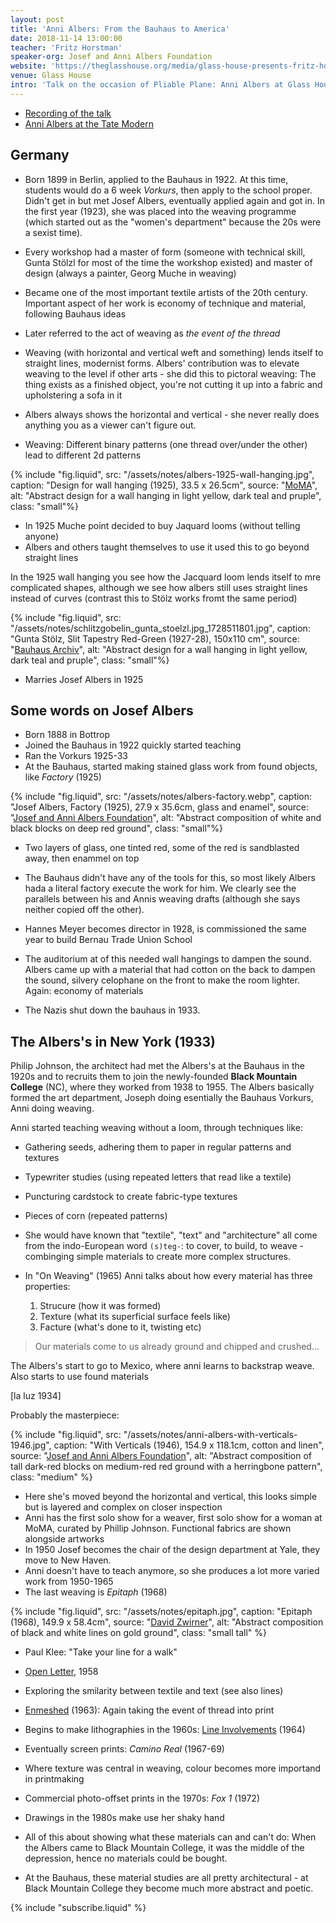 ```yaml
---
layout: post
title: 'Anni Albers: From the Bauhaus to America'
date: 2018-11-14 13:00:00
teacher: 'Fritz Horstman'
speaker-org: Josef and Anni Albers Foundation
website: 'https://theglasshouse.org/media/glass-house-presents-fritz-horstman-on-anni-albers'
venue: Glass House
intro: 'Talk on the occasion of Pliable Plane: Anni Albers at Glass House'
---
```


- [Recording of the talk](https://theglasshouse.org/media/glass-house-presents-fritz-horstman-on-anni-albers)
- [Anni Albers at the Tate Modern](https://www.tate.org.uk/whats-on/tate-modern/exhibition/anni-albers)

## Germany

- Born 1899 in Berlin, applied to the Bauhaus in 1922. At this time, students would do a 6 week _Vorkurs_, then apply to the school proper. Didn't get in but met Josef Albers, eventually applied again and got in. In the first year (1923), she was placed into the weaving programme (which started out as the "women's department" because the 20s were a sexist time).
- Every workshop had a master of form (someone with technical skill, Gunta Stölzl for most of the time the workshop existed) and master of design (always a painter, Georg Muche in weaving)

- Became one of the most important textile artists of the 20th century. Important aspect of her work is economy of technique and material, following Bauhaus ideas
- Later referred to the act of weaving as _the event of the thread_

- Weaving (with horizontal and vertical weft and something) lends itself to straight lines, modernist forms. Albers' contribution was to elevate weaving to the level if other arts - she did this to pictoral weaving: The thing exists as a finished object, you're not cutting it up into a fabric and upholstering a sofa in it
- Albers always shows the horizontal and vertical - she never really does anything you as a viewer can't figure out.
- Weaving: Different binary patterns (one thread over/under the other) lead to different 2d patterns

{% include "fig.liquid", src: "/assets/notes/albers-1925-wall-hanging.jpg", caption: "Design for wall hanging (1925), 33.5 x 26.5cm", source: "[MoMA](https://www.moma.org/collection/works/3738)", alt: "Abstract design for a wall hanging in light yellow, dark teal and pruple", class: "small"%}

- In 1925 Muche point decided to buy Jaquard looms (without telling anyone)
- Albers and others taught themselves to use it used this to go beyond straight lines

In the 1925 wall hanging you see how the Jacquard loom lends itself to mre complicated shapes, although we see how albers still uses straight lines instead of curves (contrast this to Stölz works fromt the same period)

{% include "fig.liquid", src: "/assets/notes/schlitzgobelin_gunta_stoelzl.jpg_1728511801.jpg", caption: "Gunta Stölz, Slit Tapestry Red-Green (1927-28), 150x110 cm", source: "[Bauhaus Archiv](https://open-archive.bauhaus.de/eMP/eMuseumPlus?service=direct/1/ResultListView/result.t1.collection_list.$TspTitleImageLink.link&sp=10&sp=Scollection&sp=SfieldValue&sp=0&sp=0&sp=3&sp=SdetailList&sp=0&sp=Sdetail&sp=0&sp=F&sp=T&sp=2)", alt: "Abstract design for a wall hanging in light yellow, dark teal and pruple", class: "small"%}

- Marries Josef Albers in 1925

## Some words on Josef Albers

- Born 1888 in Bottrop
- Joined the Bauhaus in 1922 quickly started teaching
- Ran the Vorkurs 1925-33
- At the Bauhaus, started making stained glass work from found objects, like _Factory_ (1925)

{% include "fig.liquid", src: "/assets/notes/albers-factory.webp", caption: "Josef Albers, Factory (1925), 27.9 x 35.6cm, glass and enamel", source: "[Josef and Anni Albers Foundation](https://www.albersfoundation.org/art/highlights/fabrik-factory)", alt: "Abstract composition of white and black blocks on deep red ground", class: "small"%}

- Two layers of glass, one tinted red, some of the red is sandblasted away, then enammel on top
- The Bauhaus didn't have any of the tools for this, so most likely Albers hada a literal factory execute the work for him. We clearly see the parallels between his and Annis weaving drafts (although she says neither copied off the other).

- Hannes Meyer becomes director in 1928, is commissioned the same year to build Bernau Trade Union School
- The auditorium at of this needed wall hangings to dampen the sound. Albers came up with a material that had cotton on the back to dampen the sound, silvery celophane on the front to make the room lighter. Again: economy of materials
- The Nazis shut down the bauhaus in 1933.

## The Albers's in New York (1933)

Philip Johnson, the architect had met the Albers's at the Bauhaus in the 1920s and to recruits them to join the newly-founded **Black Mountain College** (NC), where they worked from 1938 to 1955. The Albers basically formed the art department, Joseph doing esentially the Bauhaus Vorkurs, Anni doing weaving.

Anni started teaching weaving without a loom, through techniques like:

- Gathering seeds, adhering them to paper in regular patterns and textures
- Typewriter studies (using repeated letters that read like a textile)
- Puncturing cardstock to create fabric-type textures
- Pieces of corn (repeated patterns)

- She would have known that "textile", "text" and "architecture" all come from the indo-European word `(s)teg-`: to cover, to build, to weave - combinging simple materials to create more complex structures.

- In "On Weaving" (1965) Anni talks about how every material has three properties:
  1. Strucure (how it was formed)
  2. Texture (what its superficial surface feels like)
  3. Facture (what's done to it, twisting etc)

> Our materials come to us already ground and chipped and crushed...

The Albers's start to go to Mexico, where anni learns to backstrap weave. Also starts to use found materials

[la luz 1934]

Probably the masterpiece:

{% include "fig.liquid", src: "/assets/notes/anni-albers-with-verticals-1946.jpg", caption: "With Verticals (1946), 154.9 x 118.1cm, cotton and linen", source: "[Josef and Anni Albers Foundation](https://www.albersfoundation.org/art/highlights/with-verticals)", alt: "Abstract composition of tall dark-red blocks on medium-red red ground with a herringbone pattern", class: "medium" %}

- Here she's moved beyond the horizontal and vertical, this looks simple but is layered and complex on closer inspection
- Anni has the first solo show for a weaver, first solo show for a woman at MoMA, curated by Phillip Johnson. Functional fabrics are shown alongside artworks
- In 1950 Josef becomes the chair of the design department at Yale, they move to New Haven.
- Anni doesn't have to teach anymore, so she produces a lot more varied work from 1950-1965
- The last weaving is _Epitaph_ (1968)

{% include "fig.liquid", src: "/assets/notes/epitaph.jpg", caption: "Epitaph (1968), 149.9 x 58.4cm", source: "[David Zwirner](https://www.davidzwirner.com/artworks/anni-albers-epitaph-149d6)", alt: "Abstract composition of black and white lines on gold ground", class: "small tall" %}

- Paul Klee: "Take your line for a walk"

- [Open Letter](https://www.albersfoundation.org/art/highlights/open-letter), 1958
- Exploring the smilarity between textile and text (see also lines)
- [Enmeshed](https://www.moma.org/collection/works/76041) (1963): Again taking the event of thread into print

- Begins to make lithographies in the 1960s: [Line Involvements](https://www.metmuseum.org/art/collection/search/711637) (1964)
- Eventually screen prints: _Camino Real_ (1967-69)
- Where texture was central in weaving, colour becomes more importand in printmaking
- Commercial photo-offset prints in the 1970s: _Fox 1_ (1972)
- Drawings in the 1980s make use her shaky hand

- All of this about showing what these materials can and can't do: When the Albers came to Black Mountain College, it was the middle of the depression, hence no materials could be bought.
- At the Bauhaus, these material studies are all pretty architectural - at Black Mountain College they become much more abstract and poetic.

{% include "subscribe.liquid" %}
